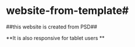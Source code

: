 # website-from-template#

##this website is created from PSD##

**It is also responsive for tablet users **
